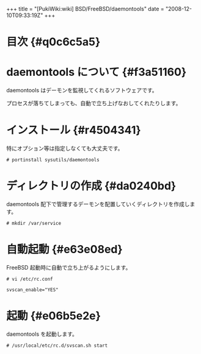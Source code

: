 +++
title = "[PukiWiki:wiki] BSD/FreeBSD/daemontools"
date = "2008-12-10T09:33:19Z"
+++

# 目次  {#q0c6c5a5}


# daemontools について  {#f3a51160}
daemontools はデーモンを監視してくれるソフトウェアです。

プロセスが落ちてしまっても、自動で立ち上げなおしてくれたりします。

# インストール  {#r4504341}
特にオプション等は指定しなくても大丈夫です。


```
# portinstall sysutils/daemontools

```

# ディレクトリの作成  {#da0240bd}
daemontools 配下で管理するデーモンを配置していくディレクトリを作成します。


```
# mkdir /var/service

```

# 自動起動  {#e63e08ed}
FreeBSD 起動時に自動で立ち上がるようにします。


```
# vi /etc/rc.conf

svscan_enable="YES"

```

# 起動  {#e06b5e2e}
daemontools を起動します。


```
# /usr/local/etc/rc.d/svscan.sh start
```


